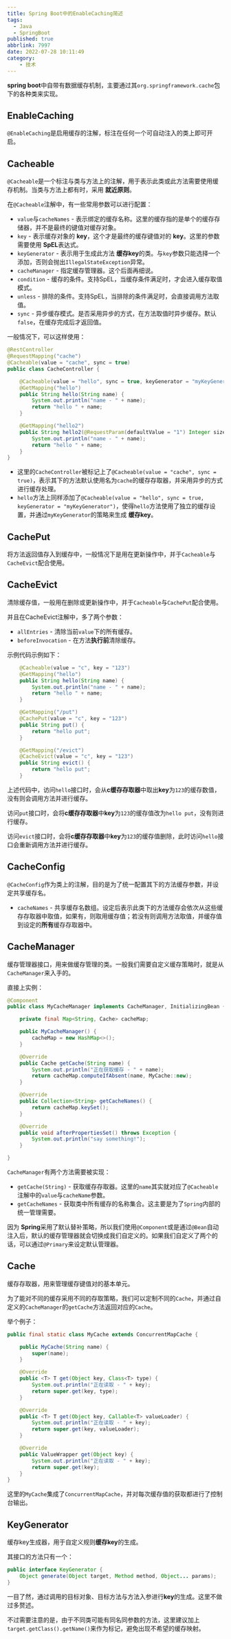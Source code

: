 ```yaml
---
title: Spring Boot中的EnableCaching简述
tags:
  - Java
  - SpringBoot
published: true
abbrlink: 7997
date: 2022-07-28 10:11:49
category:
	- 技术
---
```

**spring boot**中自带有数据缓存机制，主要通过其`org.springframework.cache`包下的各种类来实现。

## EnableCaching

`@EnableCaching`是启用缓存的注解，标注在任何一个可自动注入的类上即可开启。

## Cacheable

`@Cacheable`是一个标注与类与方法上的注解，用于表示此类或此方法需要使用缓存机制。当类与方法上都有时，采用 **就近原则**。

在`@Cacheable`注解中，有一些常用参数可以进行配置：

- `value`与`cacheNames` - 表示绑定的缓存名称。这里的缓存指的是单个的缓存存储器，并不是最终的键值对缓存对象。
- `key` - 表示缓存对象的 **key**，这个才是最终的缓存键值对的 **key**。这里的参数需要使用 **SpEL**表达式。
- `keyGenerator` - 表示用于生成此方法 **缓存key**的类。与`key`参数只能选择一个添加，否则会抛出`IllegalStateException`异常。
- `cacheManager` - 指定缓存管理器。这个后面再细说。
- `condition` - 缓存的条件。支持SpEL，当缓存条件满足时，才会进入缓存取值模式。
- `unless` - 排除的条件。支持SpEL，当排除的条件满足时，会直接调用方法取值。
- `sync` - 异步缓存模式。是否采用异步的方式，在方法取值时异步缓存。默认`false`，在缓存完成后才返回值。

一般情况下，可以这样使用：

```java
@RestController
@RequestMapping("cache")
@Cacheable(value = "cache", sync = true)
public class CacheController {

    @Cacheable(value = "hello", sync = true, keyGenerator = "myKeyGenerator")
    @GetMapping("hello")
    public String hello(String name) {
        System.out.println("name - " + name);
        return "hello " + name;
    }

    @GetMapping("hello2")
    public String hello2(@RequestParam(defaultValue = "1") Integer size, @RequestParam(defaultValue = "world") String name) {
        System.out.println("name - " + name);
        return "hello " + name;
    }
}
```

- 这里的`CacheController`被标记上了`@Cacheable(value = "cache", sync = true)`，表示其下的方法默认使用名为`cache`的缓存存取器，并采用异步的方式进行缓存处理。
- `hello`方法上同样添加了`@Cacheable(value = "hello", sync = true, keyGenerator = "myKeyGenerator")`，使得`hello`方法使用了独立的缓存设置，并通过`myKeyGenerator`的策略来生成 **缓存key**。

## CachePut

将方法返回值存入到缓存中，一般情况下是用在更新操作中，并于`Cacheable`与`CacheEvict`配合使用。

## CacheEvict

清除缓存值，一般用在删除或更新操作中，并于`Cacheable`与`CachePut`配合使用。

并且在CacheEvict注解中，多了两个参数：

- `allEntries` - 清除当前`value`下的所有缓存。
- `beforeInvocation` - 在方法**执行前**清除缓存。

示例代码示例如下：

```java
    @Cacheable(value = "c", key = "123")
    @GetMapping("hello")
    public String hello(String name) {
        System.out.println("name - " + name);
        return "hello " + name;
    }

    @GetMapping("/put")
    @CachePut(value = "c", key = "123")
    public String put() {
        return "hello put";
    }

    @GetMapping("/evict")
    @CacheEvict(value = "c", key = "123")
    public String evict() {
        return "hello put";
    }
```

上述代码中，访问`hello`接口时，会从**c缓存存取器**中取出**key**为`123`的缓存数值，没有则会调用方法并进行缓存。

访问`put`接口时，会将**c缓存存取器**中**key**为`123`的缓存值改为`hello put`，没有则进行缓存。

访问`evict`接口时，会将**c缓存存取器**中**key**为`123`的缓存值删除，此时访问`hello`接口会重新调用方法并进行缓存。

## CacheConfig

`@CacheConfig`作为类上的注解，目的是为了统一配置其下的方法缓存参数，并设定共享缓存名。

- `cacheNames` - 共享缓存名数组。设定后表示此类下的方法缓存会依次从这些缓存存取器中取值，如果有，则取用缓存值；若没有则调用方法取值，并缓存值到设定的**所有**缓存存取器中。

## CacheManager

缓存管理器接口，用来做缓存管理的类。一般我们需要自定义缓存策略时，就是从`CacheManager`来入手的。

直接上实例：

```java
@Component
public class MyCacheManager implements CacheManager, InitializingBean {

    private final Map<String, Cache> cacheMap;

    public MyCacheManager() {
        cacheMap = new HashMap<>();
    }

    @Override
    public Cache getCache(String name) {
        System.out.println("正在获取缓存 - " + name);
        return cacheMap.computeIfAbsent(name, MyCache::new);
    }

    @Override
    public Collection<String> getCacheNames() {
        return cacheMap.keySet();
    }

    @Override
    public void afterPropertiesSet() throws Exception {
        System.out.println("say something!");
    }

}
```

`CacheManager`有两个方法需要被实现：

- `getCache(String)` - 获取缓存存取器。这里的`name`其实就对应了`@Cacheable`注解中的`value`与`cacheName`参数。
- `getCacheNames` - 获取类中所有缓存的名称集合。这主要是为了`Spring`内部的统一管理需要。

因为 **Spring**采用了默认替补策略，所以我们使用`@Component`或是通过`@Bean`自动注入后，默认的缓存管理器就会切换成我们自定义的。如果我们自定义了两个的话，可以通过`@Primary`来设定默认管理器。

## Cache

缓存存取器，用来管理缓存键值对的基本单元。

为了能对不同的缓存采用不同的存取策略，我们可以定制不同的`Cache`，并通过自定义的`CacheManager`的`getCache`方法返回对应的`Cache`。

举个例子：

```java
public final static class MyCache extends ConcurrentMapCache {

    public MyCache(String name) {
        super(name);
    }

    @Override
    public <T> T get(Object key, Class<T> type) {
        System.out.println("正在读取 - " + key);
        return super.get(key, type);
    }

    @Override
    public <T> T get(Object key, Callable<T> valueLoader) {
        System.out.println("正在读取 - " + key);
        return super.get(key, valueLoader);
    }

    @Override
    public ValueWrapper get(Object key) {
        System.out.println("正在读取 - " + key);
        return super.get(key);
    }
}
```

这里的`MyCache`集成了`ConcurrentMapCache`，并对每次缓存值的获取都进行了控制台输出。

## KeyGenerator

缓存key生成器，用于自定义规则**缓存key**的生成。

其接口的方法只有一个：

```java
public interface KeyGenerator {
    Object generate(Object target, Method method, Object... params);
}
```

一目了然，通过调用的目标对象、目标方法与方法入参进行**key**的生成。这里不做过多赘述。

不过需要注意的是，由于不同类可能有同名同参数的方法，这里建议加上`target.getClass().getName()`来作为标记，避免出现不希望的缓存映射。

